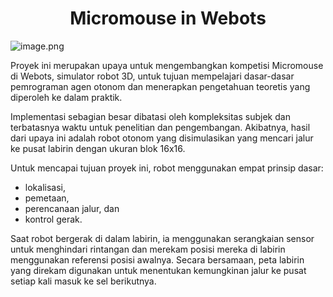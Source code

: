 <h1 align="center">Micromouse in Webots</h1>

![image.png]( https://i.ytimg.com/vi_webp/NqdZ9wbXt8k/maxresdefault.webp )

Proyek ini merupakan upaya untuk mengembangkan kompetisi Micromouse di Webots, simulator robot 3D, untuk tujuan mempelajari dasar-dasar pemrograman agen otonom dan menerapkan pengetahuan teoretis yang diperoleh ke dalam praktik. 

Implementasi sebagian besar dibatasi oleh kompleksitas subjek dan terbatasnya waktu untuk penelitian dan pengembangan. Akibatnya, hasil dari upaya ini adalah robot otonom yang disimulasikan yang mencari jalur ke pusat labirin dengan ukuran blok 16x16. 

Untuk mencapai tujuan proyek ini, robot menggunakan empat prinsip dasar: 
- lokalisasi, 
- pemetaan, 
- perencanaan jalur, dan 
- kontrol gerak. 

Saat robot bergerak di dalam labirin, ia menggunakan serangkaian sensor untuk menghindari rintangan dan merekam posisi mereka di labirin menggunakan referensi posisi awalnya. Secara bersamaan, peta labirin yang direkam digunakan untuk menentukan kemungkinan jalur ke pusat setiap kali masuk ke sel berikutnya.

